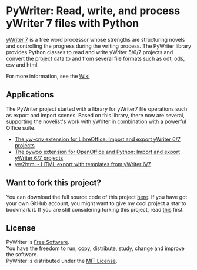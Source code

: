 # PyWriter: Read, write, and process yWriter 7 files with Python

[yWriter 7](http://www.spacejock.com/yWriter7.html) is a free word processor whose strengths are structuring novels and controlling the progress during the writing process. The PyWriter library provides Python classes to read and write yWriter 5/6/7 projects and convert the project data to and from several file formats such as odt, ods, csv and html.

For more information, see the [Wiki](https://github.com/peter88213/PyWriter/wiki)

## Applications

The PyWriter project started with a library for yWriter7 file operations such as export and import scenes. Based on this library, there now are several, supporting the novelist's work with yWriter in combination with a powerful Office suite. 

* [The yw-cnv extension for LibreOffice: Import and export yWriter 6/7 projects](https://peter88213.github.io/yw-cnv)
* [The pywoo extension for OpenOffice and Python: Import and export yWriter 6/7 projects](https://peter88213.github.io/pywoo)
* [yw2html - HTML export with templates from yWriter 6/7](https://peter88213.github.io/yw2html)
    

## Want to fork this project?

You can download the full source code of this project [here](https://github.com/peter88213/pywoo/releases/latest). If you have got your own GitHub account, you might want to give my cool project a star to bookmark it. If you are still considering forking this project, read [this](https://ericgreer.info/post/judging-the-stupidity-of-github-projects/) first.


## License

PyWriter is [Free Software](https://www.gnu.org/philosophy/free-sw.html).  
You have the freedom to run, copy, distribute, study, change and improve the software.  
PyWriter is distributed under the [MIT License](http://www.opensource.org/licenses/mit-license.php).
